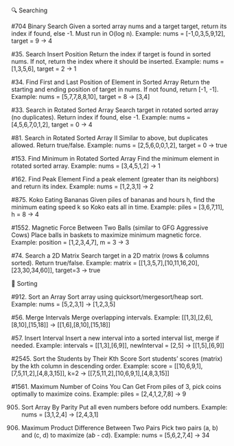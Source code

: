 🔍 Searching

#704 Binary Search
Given a sorted array nums and a target target, return its index if found, else -1. Must run in O(log n).
Example: nums = [-1,0,3,5,9,12], target = 9 → 4

#35. Search Insert Position
Return the index if target is found in sorted nums. If not, return the index where it should be inserted.
Example: nums = [1,3,5,6], target = 2 → 1

#34. Find First and Last Position of Element in Sorted Array
Return the starting and ending position of target in nums. If not found, return [-1, -1].
Example: nums = [5,7,7,8,8,10], target = 8 → [3,4]

#33. Search in Rotated Sorted Array
Search target in rotated sorted array (no duplicates). Return index if found, else -1.
Example: nums = [4,5,6,7,0,1,2], target = 0 → 4

#81. Search in Rotated Sorted Array II
Similar to above, but duplicates allowed. Return true/false.
Example: nums = [2,5,6,0,0,1,2], target = 0 → true

#153. Find Minimum in Rotated Sorted Array
Find the minimum element in rotated sorted array.
Example: nums = [3,4,5,1,2] → 1

#162. Find Peak Element
Find a peak element (greater than its neighbors) and return its index.
Example: nums = [1,2,3,1] → 2

#875. Koko Eating Bananas
Given piles of bananas and hours h, find the minimum eating speed k so Koko eats all in time.
Example: piles = [3,6,7,11], h = 8 → 4

#1552. Magnetic Force Between Two Balls (similar to GFG Aggressive Cows)
Place balls in baskets to maximize minimum magnetic force.
Example: position = [1,2,3,4,7], m = 3 → 3

#74. Search a 2D Matrix
Search target in a 2D matrix (rows & columns sorted). Return true/false.
Example: matrix = [[1,3,5,7],[10,11,16,20],[23,30,34,60]], target=3 → true

🔄 Sorting

#912. Sort an Array
Sort array using quicksort/mergesort/heap sort.
Example: nums = [5,2,3,1] → [1,2,3,5]

#56. Merge Intervals
Merge overlapping intervals.
Example: [[1,3],[2,6],[8,10],[15,18]] → [[1,6],[8,10],[15,18]]

#57. Insert Interval
Insert a new interval into a sorted interval list, merge if needed.
Example: intervals = [[1,3],[6,9]], newInterval = [2,5] → [[1,5],[6,9]]

#2545. Sort the Students by Their Kth Score
Sort students’ scores (matrix) by the kth column in descending order.
Example: score = [[10,6,9,1],[7,5,11,2],[4,8,3,15]], k=2 → [[7,5,11,2],[10,6,9,1],[4,8,3,15]]

#1561. Maximum Number of Coins You Can Get
From piles of 3, pick coins optimally to maximize coins.
Example: piles = [2,4,1,2,7,8] → 9

905. Sort Array By Parity
Put all even numbers before odd numbers.
Example: nums = [3,1,2,4] → [2,4,3,1]

1913. Maximum Product Difference Between Two Pairs
Pick two pairs (a, b) and (c, d) to maximize (a*b - c*d).
Example: nums = [5,6,2,7,4] → 34
